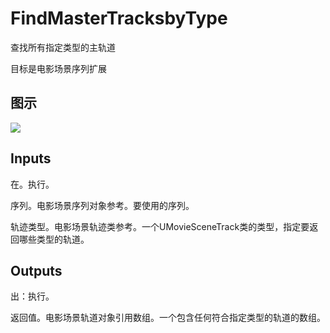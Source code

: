 # FindMasterTracksbyType

查找所有指定类型的主轨道

目标是电影场景序列扩展

## 图示

![]($-20221218-20540654.png)

## Inputs

在。执行。

序列。电影场景序列对象参考。要使用的序列。

轨迹类型。电影场景轨迹类参考。一个UMovieSceneTrack类的类型，指定要返回哪些类型的轨道。  

## Outputs

出：执行。

返回值。电影场景轨道对象引用数组。一个包含任何符合指定类型的轨道的数组。
